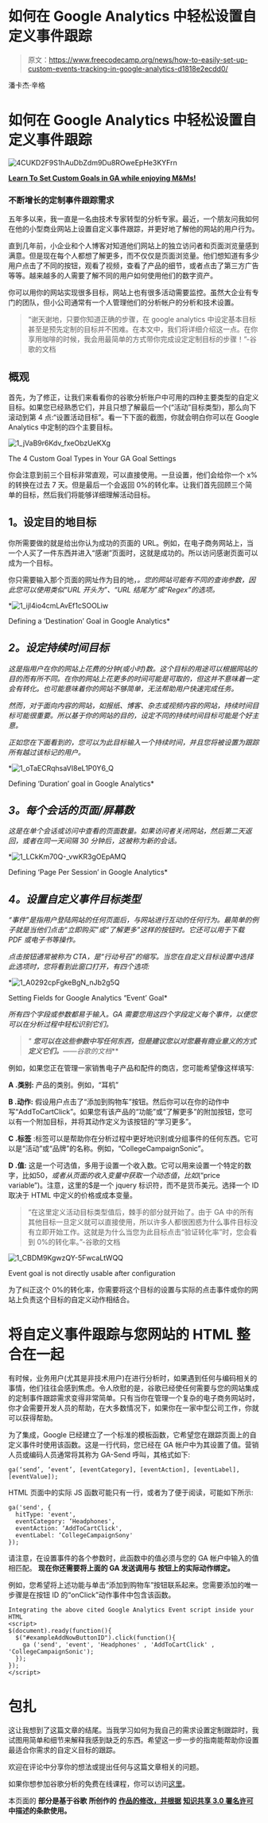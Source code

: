 # 如何在 Google Analytics 中轻松设置自定义事件跟踪

> 原文：<https://www.freecodecamp.org/news/how-to-easily-set-up-custom-events-tracking-in-google-analytics-d1818e2ecdd0/>

潘卡杰·辛格

# 如何在 Google Analytics 中轻松设置自定义事件跟踪

![4CUKD2F9S1hAuDbZdm9Du8ROweEpHe3KYFrn](img/9ca6ed18f8ba509a44840e52859e0b57.png)

[**Learn To Set Custom Goals in GA while enjoying M&Ms!**](http://www.quickcode.co/free/course/learn/Google-Analytics-Basics-For-Beginners-Free--2018/1071)

### **不断增长的定制事件跟踪需求**

五年多以来，我一直是一名由技术专家转型的分析专家。最近，一个朋友问我如何在他的小型商业网站上设置自定义事件跟踪，并更好地了解他的网站的用户行为。

直到几年前，小企业和个人博客对知道他们网站上的独立访问者和页面浏览量感到满意。但是现在每个人都想了解更多，而不仅仅是页面浏览量。他们想知道有多少用户点击了不同的按钮，观看了视频，查看了产品的细节，或者点击了第三方广告等等。越来越多的人需要了解不同的用户如何使用他们的数字资产。

你可以用你的网站实现很多目标，网站上也有很多活动需要监控。虽然大企业有专门的团队，但小公司通常有一个人管理他们的分析帐户的分析和技术设置。

> “谢天谢地，只要你知道正确的步骤，在 google analytics 中设定基本目标甚至是预先定制的目标并不困难。在本文中，我们将详细介绍这一点。在你享用咖啡的时候，我会用最简单的方式带你完成设定定制目标的步骤！”-谷歌的文档

## 概观

首先，为了修正，让我们来看看你的谷歌分析账户中可用的四种主要类型的自定义目标。如果您已经熟悉它们，并且只想了解最后一个(“活动”目标类型)，那么向下滚动到第 4 点:“设置活动目标”。看一下下面的截图，你就会明白你可以在 Google Analytics 中定制的四个主要目标。

![1_jVaB9r6Kdv_fxeObzUeKXg](img/115fe43d71c9ece1b3348ad1c9724cbf.png)

The 4 Custom Goal Types in Your GA Goal Settings

你会注意到前三个目标非常直观，可以直接使用。一旦设置，他们会给你一个 x%的转换在过去 7 天。但是最后一个会返回 0%的转化率。让我们首先回顾三个简单的目标，然后我们将能够详细理解活动目标。

## **1。设定目的地目标**

你所需要做的就是给出你认为成功的页面的 URL。例如，在电子商务网站上，当一个人买了一件东西并进入“感谢”页面时，这就是成功的。所以访问感谢页面可以成为一个目标。

你只需要输入那个页面的网址作为目的地，*。您的网站可能有不同的查询参数，因此您可以使用类似“URL 开头为”、“URL 结尾为”或“Regex”的选项。*

*![1_ijl4io4cmLAvEf1cSOOLiw](img/c782da545b3f5e07c887ba381bf26462.png)

Defining a ‘Destination’ Goal in Google Analytics* 

## ***2。设定持续时间目标***

*这是指用户在你的网站上花费的分钟(或小时)数。这个目标的用途可以根据网站的目的而有所不同。在你的网站上花更多的时间可能是可取的，但这并不意味着一定会有转化。也可能意味着你的网站不够简单，无法帮助用户快速完成任务。*

*然而，对于面向内容的网站，如报纸、博客、杂志或视频内容的网站，持续时间目标可能很重要。所以基于你的网站的目的，设定不同的持续时间目标可能是个好主意。*

*正如您在下面看到的，您可以为此目标输入一个持续时间，并且您将被设置为跟踪所有越过该标记的用户。*

*![1_oTaECRqhsaVI8eL1P0Y6_Q](img/3d81b510f80f58deb02dd8fad1f8011e.png)

Defining ‘Duration’ goal in Google Analytics* 

## ***3。每个会话的页面/屏幕数***

*这是在单个会话或访问中查看的页面数量。如果访问者关闭网站，然后第二天返回，或者在同一天间隔 30 分钟后，这被称为新的会话。*

*![1_LCkKm70Q-_vwKR3gOEpAMQ](img/98d57f368e1bd57dfdc0547c0fe8c18a.png)

Defining ‘Page Per Session’ in Google Analytics* 

## ***4。设置自定义事件目标类型***

*“事件”是指用户登陆网站的任何页面后，与网站进行互动的任何行为。最简单的例子就是当他们点击“立即购买”或“了解更多”这样的按钮时。它还可以用于下载 PDF 或电子书等操作。*

*点击按钮通常被称为 CTA，是“行动号召”的缩写。当您在自定义目标设置中选择此选项时，您将看到此窗口打开，有四个选项:*

*![1_A0292cpFgkeBgN_nJb2g5Q](img/b01309f9a20f78886d66f94ee71ddcc1.png)

Setting Fields for Google Analytics “Event’ Goal* 

*所有四个字段或参数都易于输入。GA 需要您用这四个字段定义每个事件，以便您可以在分析过程中轻松识别它们。*

> ***"* **您可以在这些参数中写任何东西，但是建议您以对您最有商业意义的方式定义它们。***——谷歌的文档***

例如，如果您正在管理一家销售电子产品和配件的商店，您可能希望像这样填写:

****A .类别:**** 产品的类别。例如，“耳机”

****B .动作:**** 假设用户点击了“添加到购物车”按钮。然后你可以在你的动作中写“AddToCartClick”。如果您有该产品的“功能”或“了解更多”的附加按钮，您可以有一个附加目标，并将其动作定义为该按钮的“学习更多”。

****C .标签**** :标签可以是帮助你在分析过程中更好地识别或分组事件的任何东西。它可以是“活动”或“品牌”的名称。例如，“CollegeCampaignSonic”。

****D .值:**** 这是一个可选值，多用于设置一个收入数。它可以用来设置一个特定的数字，比如$50，或者从页面的收入变量中获取一个动态值，比如$(“price variable”)。注意，这里的$是一个 jquery 标识符，而不是货币美元。选择一个 ID 取决于 HTML 中定义的价格或成本变量。

> “在这里定义活动目标类型值后，棘手的部分就开始了。由于 GA 中的所有其他目标一旦定义就可以直接使用，所以许多人都很困惑为什么事件目标没有立即开始工作。这就是为什么当您为此目标点击“验证转化率”时，您会看到 0%的转化率。”-谷歌的文档

![1_CBDM9KgwzQY-5FwcaLtWQQ](img/7b638a5a43fac63274ef5c6ff1d0f2a3.png)

Event goal is not directly usable after configuration

为了纠正这个 0%的转化率，你需要将这个目标的设置与实际的点击事件或你的网站上负责这个目标的自定义动作相结合。

# **将自定义事件跟踪与您网站的 HTML 整合在一起**

有时候，业务用户(尤其是非技术用户)在进行分析时，如果遇到任何与编码相关的事情，他们往往会感到焦虑。令人欣慰的是，谷歌已经使任何需要与您的网站集成的定制事件跟踪需求变得非常简单。只有当你在管理一个复杂的电子商务网站时，你才会需要开发人员的帮助，在大多数情况下，如果你在一家中型公司工作，你就可以获得帮助。

为了集成，Google 已经建立了一个标准的模板函数，它希望您在跟踪页面上的自定义事件时使用该函数。这是一行代码，您已经在 GA 帐户中为其设置了值。营销人员或编码人员通常将其称为 GA-Send 呼叫，其格式如下:

```
ga(‘send’, ‘event’, [eventCategory], [eventAction], [eventLabel], [eventValue]); 
```

HTML 页面中的实际 JS 函数可能只有一行，或者为了便于阅读，可能如下所示:

```
ga('send', {
  hitType: 'event',
  eventCategory: ‘Headphones',
  eventAction: ‘AddToCartClick',
  eventLabel: ‘CollegeCampaignSony'
});
```

请注意，在设置事件的各个参数时，此函数中的值必须与您的 GA 帐户中输入的值相匹配。 ****现在你还需要将上面的 GA 发送调用与 **按钮上的实际动作绑定。******

例如，您希望将上述功能与单击“添加到购物车”按钮联系起来。您需要添加的唯一步骤是在按钮 ID 的“onClick”动作事件中包含该函数。

```
Integrating the above cited Google Analytics Event script inside your HTML
<script>
$(document).ready(function(){
  $("#exampleAddNowButtonID").click(function(){
    ga ('send', 'event', 'Headphones' , 'AddToCartClick' , 'CollegeCampaignSonic');
  });
});
</script>
```

# 包扎

这让我想到了这篇文章的结尾。当我学习如何为我自己的需求设置定制跟踪时，我试图用简单和细节来解释我感到缺乏的东西。希望这一步一步的指南能帮助你设置最适合你需求的自定义目标的跟踪。

欢迎在评论中分享你的想法或提出任何与这篇文章相关的问题。

如果你想参加谷歌分析的免费在线课程，你可以访问[这里](http://www.quickcode.co/free/course/learn/Google-Analytics-Basics-For-Beginners-Free--2018/1071)。

本页面的 **部分是基于谷歌** **所创作的** [**作品的修改，并根据**](https://developers.google.com/readme/policies/) [**知识共享 3.0 署名许可**](http://creativecommons.org/licenses/by/3.0/) **中描述的条款使用。**